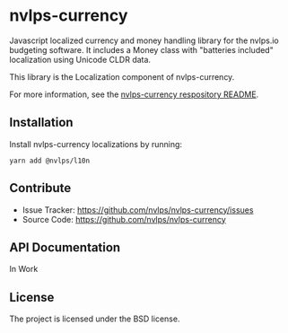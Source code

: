 nvlps-currency
==============

Javascript localized currency and money handling library for the nvlps.io
budgeting software. It includes a Money class with "batteries included"
localization using Unicode CLDR data.

This library is the Localization component of nvlps-currency.

For more information, see the [nvlps-currency respository README](https://github.com/nvlps/nvlps-currency/blob/master/README.md).

Installation
------------

Install nvlps-currency localizations by running:

```shell
yarn add @nvlps/l10n
```

Contribute
----------

- Issue Tracker: https://github.com/nvlps/nvlps-currency/issues
- Source Code: https://github.com/nvlps/nvlps-currency

API Documentation
-----------------

In Work

License
-------

The project is licensed under the BSD license.
